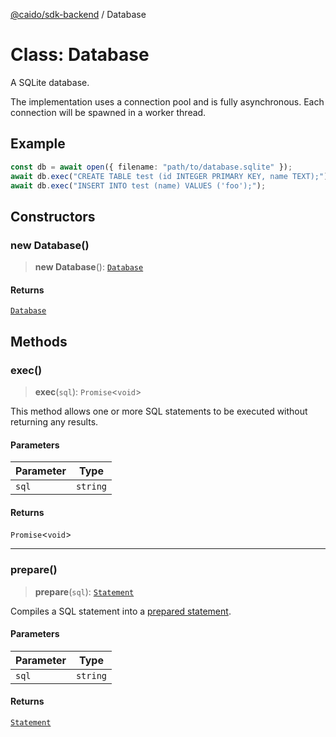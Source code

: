 [@caido/sdk-backend](../index.md) / Database

# Class: Database

A SQLite database.

The implementation uses a connection pool and is fully asynchronous.
Each connection will be spawned in a worker thread.

## Example

```ts
const db = await open({ filename: "path/to/database.sqlite" });
await db.exec("CREATE TABLE test (id INTEGER PRIMARY KEY, name TEXT);");
await db.exec("INSERT INTO test (name) VALUES ('foo');");
```

## Constructors

### new Database()

> **new Database**(): [`Database`](Database.md)

#### Returns

[`Database`](Database.md)

## Methods

### exec()

> **exec**(`sql`): `Promise`\<`void`\>

This method allows one or more SQL statements to be executed without returning any results.

#### Parameters

| Parameter | Type |
| ------ | ------ |
| `sql` | `string` |

#### Returns

`Promise`\<`void`\>

***

### prepare()

> **prepare**(`sql`): [`Statement`](Statement.md)

Compiles a SQL statement into a [prepared statement](https://www.sqlite.org/c3ref/stmt.html).

#### Parameters

| Parameter | Type |
| ------ | ------ |
| `sql` | `string` |

#### Returns

[`Statement`](Statement.md)
